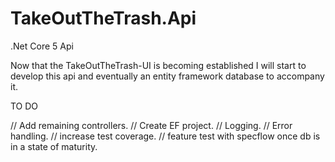 # TakeOutTheTrash.Api
.Net Core 5 Api 

Now that the TakeOutTheTrash-UI is becoming established I will start to develop this api and eventually an entity framework database to accompany it.

TO DO

// Add remaining controllers. // Create EF project. // Logging. // Error handling. // increase test coverage. // feature test with specflow once db is in a state of maturity. 
